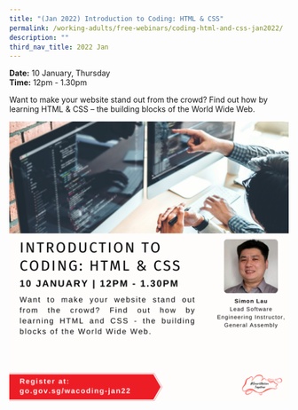 ```yaml
---
title: "(Jan 2022) Introduction to Coding: HTML & CSS"
permalink: /working-adults/free-webinars/coding-html-and-css-jan2022/
description: ""
third_nav_title: 2022 Jan
---
```

**Date:** 10 January, Thursday
<br> **Time:** 12pm - 1.30pm

Want to make your website stand out from the crowd? Find out how by learning HTML &amp; CSS – the building blocks of the World Wide Web.

![Coding workshop](/images/10-jan-wa.png)